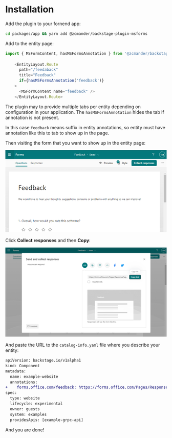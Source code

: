# Installation

Add the plugin to your fornend app:

``` sh
cd packages/app && yarn add @zcmander/backstage-plugin-msforms
```

Add to the entity page:

```ts
import { MSFormContent, hasMSFormsAnnotation } from '@zcmander/backstage-plugin-msforms';

    <EntityLayout.Route
      path="/feedaback"
      title="Feedback"
      if={hasMSFormsAnnotation('feedback')}
    >
      <MSFormContent name="feedback" />
    </EntityLayout.Route>
```

The plugin may to provide multiple tabs per entity depending on configuration in your application. The `hasMSFormsAnnotation` hides the tab if annotation is not present.

In this case `feedback` means suffix in entity annotations, so entity must have annotation like this to tab to show up in the page.

Then visiting the form that you want to show up in the entity page:

![Form in Office Portal](./images/forms_collect_responses.png)

Click **Collect responses** and then **Copy**:

![Form in Office Portal](./images/forms_collect_responses_2.png)

And paste the URL to the `catalog-info.yaml` file where you describe your entity:

```diff
apiVersion: backstage.io/v1alpha1
kind: Component
metadata:
  name: example-website
  annotations:
+    forms.office.com/feedback: https://forms.office.com/Pages/ResponsePage.aspx?id=DQSIkWdsW0yxEjajBLZtrQAAAAAAAAAAAANAARpHfVRUMlZLOU5YMlFVSE1TVU80N1hEUjQ0MFZOQS4u
spec:
  type: website
  lifecycle: experimental
  owner: guests
  system: examples
  providesApis: [example-grpc-api]
```

And you are done!